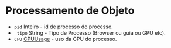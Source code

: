 # Processamento de Objeto

* `pid` Inteiro - id de processo do processo.
* ` tipo` String - Tipo de Processo (Browser ou guia ou GPU etc).
* `CPU` [CPUUsage](cpu-usage.md) - uso da CPU do processo.